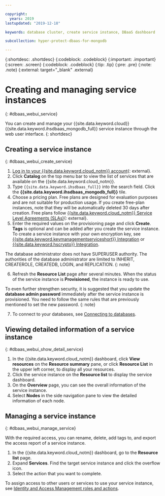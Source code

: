 ```yaml
---

copyright:
  years: 2019
lastupdated: "2019-12-18"

keywords: database cluster, create service instance, DBaaS dashboard

subcollection: hyper-protect-dbaas-for-mongodb

---
```


{:shortdesc: .shortdesc}
{:codeblock: .codeblock}
{:important: .important}
{:screen: .screen}
{:codeblock: .codeblock}
{:tip: .tip}
{:pre: .pre}
{:note: .note}
{:external: target="_blank" .external}

# Creating and managing service instances
{: #dbaas_webui_service}

You can create and manage your {{site.data.keyword.cloud}} {{site.data.keyword.ihsdbaas_mongodb_full}} service instance through the web user interface.
{: shortdesc}

## Creating a service instance
{: #dbaas_webui_create_service}

1. [Log in to your {{site.data.keyword.cloud_notm}} account](https://cloud.ibm.com/login){: external}.
2. Click **Catalog** on the top menu bar to view the list of services that are available on the {{site.data.keyword.cloud_notm}}.
3. Type `{{site.data.keyword.ihsdbaas_full}}` into the search field. Click the **{{site.data.keyword.ihsdbaas_mongodb_full}}** tile.
4. Choose a pricing plan. Free plans are designed for evaluation purposes and are not suitable for production usage. If you create free-plan instances, note that they will be automatically deleted 30 days after creation. Free plans follow [{{site.data.keyword.cloud_notm}} Service Level Agreements (SLAs)](https://www-03.ibm.com/software/sla/sladb.nsf/pdf/6605-18/$file/i126-6605-18_08-2019_en_US.pdf){: external}.
5. Enter the required values on the provisioning page and click **Create**. **Tags** is optional and can be added after you create the service instance. To create a service instance with your own encryption key, see [{{site.data.keyword.keymanagementserviceshort}} Integration](/docs/services/hyper-protect-dbaas-for-mongodb?topic=hyper-protect-dbaas-for-mongodb-key-protect-byok) or [{{site.data.keyword.hscrypto}} Integration](/docs/services/hyper-protect-dbaas-for-mongodb?topic=hyper-protect-dbaas-for-mongodb-hpcs-byok).

  The database administrator does not have SUPERUSER authority. The authorities of the database administrator are limited to INHERIT, CREATEROLE, CREATEDB, LOGIN, and REPLICATION.
  {: note}

6. Refresh the **Resource List** page after several minutes. When the status of the service instance is **Provisioned**, the instance is ready to use.

  To even further strengthen security, it is suggested that you update the **database admin password** immediately after the service instance is provisioned. You need to follow the same rules that are previously mentioned to set the new password.
  {: note}

  7. To connect to your databases, see [Connecting to databases](/docs/services/hyper-protect-dbaas-for-mongodb?topic=hyper-protect-dbaas-for-mongodb-gettingstarted#accessing-database-introduction).

## Viewing detailed information of a service instance
{: #dbaas_webui_show_detail_service}

1. In the {{site.data.keyword.cloud_notm}} dashboard, click **View resources** on the **Resource summary** pane, or click **Resource List** in the upper left corner, to display all your resources.
2. Click the service instance on the **Resource list** to display the service dashboard.
3. On the **Overview** page, you can see the overall information of the service instance.
4. Select **Nodes** in the side navigation pane to view the detailed information of each node.

## Managing a service instance
{: #dbaas_webui_manage_service}

 With the required access, you can rename, delete, add tags to, and export the access report of a service instance.

1. In the {{site.data.keyword.cloud_notm}} dashboard, go to the **Resource list** page.
2. Expand **Services**. Find the target service instance and click the overflow icon.
3. Select the action that you want to complete. 

To assign access to other users or services to use your service instance, see [Identity and Access Management roles and actions](/docs/services/hyper-protect-dbaas-for-mongodb?topic=hyper-protect-dbaas-for-mongodb-iam).
